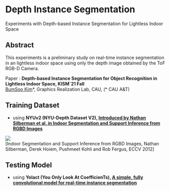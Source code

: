 # Depth Instance Segmentation
Experiments with Depth-based Instance Segmentation for Lightless Indoor Space

## Abstract

This experiments is a preliminary study on real-time instance segmentation in an lightless indoor space using only the depth image obtained by the ToF RGB-D Camera. 

Paper : **Depth-based Instance Segmentation for Object Recognition in Lightless Indoor Space, KISM`21 Fall** <br>
[BumSoo Kim](https://github.com/gh-BumsooKim)\*, Graphics Realization Lab, CAU, (* CAU A&T)

##  Training Dataset

- using **NYUv2 (NYU-Depth Dataset V2), [Introduced by Nathan Silberman et al. in Indoor Segmentation and Support Inference from RGBD Images](https://cs.nyu.edu/~silberman/papers/indoor_seg_support.pdf)**

![](http://cs.nyu.edu/~silberman/images/nyu_depth_v2_web.jpg)
<br> \[Indoor Segmentation and Support Inference from RGBD Images, Nathan Silberman, Derek Hoiem, Pushmeet Kohli and Rob Fergus, ECCV 2012\]
  
## Testing Model

- using **Yolact (You Only Look At CoefficienTs), [A simple, fully convolutional model for real-time instance segmentation](https://github.com/dbolya/yolact)**

